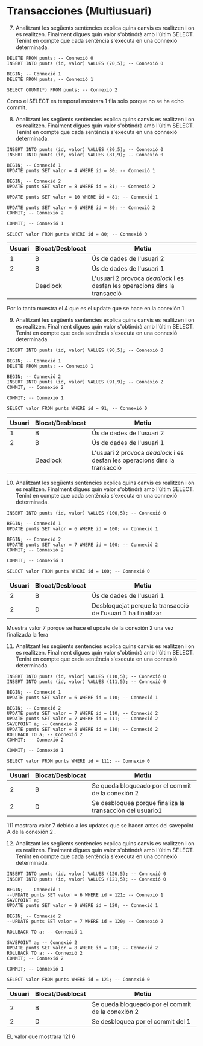 # Transacciones (Multiusuari)

7. Analitzant les següents sentències explica quins canvis es realitzen i on es realitzen. Finalment digues quin valor s'obtindrà amb l'últim SELECT. Tenint en compte que cada sentència s'executa en una connexió determinada.

```
DELETE FROM punts; -- Connexió 0
INSERT INTO punts (id, valor) VALUES (70,5); -- Connexió 0

BEGIN; -- Connexió 1
DELETE FROM punts; -- Connexió 1

SELECT COUNT(*) FROM punts; -- Connexió 2
```
Como el SELECT es temporal mostrara 1 fila solo porque no se ha 
echo commit.



8. Analitzant les següents sentències explica quins canvis es realitzen i on es realitzen. Finalment digues quin valor s'obtindrà amb l'últim SELECT. Tenint en compte que cada sentència s'executa en una connexió determinada.

```
INSERT INTO punts (id, valor) VALUES (80,5); -- Connexió 0
INSERT INTO punts (id, valor) VALUES (81,9); -- Connexió 0

BEGIN; -- Connexió 1
UPDATE punts SET valor = 4 WHERE id = 80; -- Connexió 1

BEGIN; -- Connexió 2
UPDATE punts SET valor = 8 WHERE id = 81; -- Connexió 2

UPDATE punts SET valor = 10 WHERE id = 81; -- Connexió 1

UPDATE punts SET valor = 6 WHERE id = 80; -- Connexió 2
COMMIT; -- Connexió 2

COMMIT; -- Connexió 1

SELECT valor FROM punts WHERE id = 80; -- Connexió 0
```
| Usuari | Blocat/Desblocat | Motiu                                                             |
|--------|------------------|--------------------------------------------------------------------|
| 1      | B                | Ús de dades de l'usuari 2                                         |
| 2      | B                | Ús de dades de l'usuari 1                                         |
|        | Deadlock         | L'usuari 2 provoca *deadlock* i es desfan les operacions dins la transacció |


Por lo tanto muestra el 4 que es el update que se hace en la conexión 1 

9. Analitzant les següents sentències explica quins canvis es realitzen i on es realitzen. Finalment digues quin valor s'obtindrà amb l'últim SELECT. Tenint en compte que cada sentència s'executa en una connexió determinada.

```
INSERT INTO punts (id, valor) VALUES (90,5); -- Connexió 0

BEGIN; -- Connexió 1
DELETE FROM punts; -- Connexió 1

BEGIN; -- Connexió 2
INSERT INTO punts (id, valor) VALUES (91,9); -- Connexió 2
COMMIT; -- Connexió 2

COMMIT; -- Connexió 1

SELECT valor FROM punts WHERE id = 91; -- Connexió 0
```
| Usuari | Blocat/Desblocat | Motiu                                                             |
|--------|------------------|--------------------------------------------------------------------|
| 1      | B                | Ús de dades de l'usuari 2                                         |
| 2      | B                | Ús de dades de l'usuari 1                                         |
|        | Deadlock         | L'usuari 2 provoca *deadlock* i es desfan les operacions dins la transacció |

10. Analitzant les següents sentències explica quins canvis es realitzen i on es realitzen. Finalment digues quin valor s'obtindrà amb l'últim SELECT. Tenint en compte que cada sentència s'executa en una connexió determinada.

```
INSERT INTO punts (id, valor) VALUES (100,5); -- Connexió 0

BEGIN; -- Connexió 1
UPDATE punts SET valor = 6 WHERE id = 100; -- Connexió 1

BEGIN; -- Connexió 2
UPDATE punts SET valor = 7 WHERE id = 100; -- Connexió 2
COMMIT; -- Connexió 2

COMMIT; -- Connexió 1

SELECT valor FROM punts WHERE id = 100; -- Connexió 0
```

| Usuari | Blocat/Desblocat | Motiu                                                             |
|--------|------------------|--------------------------------------------------------------------|
| 2      | B                | Ús de dades de l'usuari 1                                         |
| 2      | D           | Desbloquejat perque la transacció de l'usuari 1 ha finalitzar                                         |


Muestra valor 7 porque se hace el update de la conexión 2 una vez finalizada la 1era

11. Analitzant les següents sentències explica quins canvis es realitzen i on es realitzen. Finalment digues quin valor s'obtindrà amb l'últim SELECT. Tenint en compte que cada sentència s'executa en una connexió determinada.

```
INSERT INTO punts (id, valor) VALUES (110,5); -- Connexió 0
INSERT INTO punts (id, valor) VALUES (111,5); -- Connexió 0

BEGIN; -- Connexió 1
UPDATE punts SET valor = 6 WHERE id = 110; -- Connexió 1

BEGIN; -- Connexió 2
UPDATE punts SET valor = 7 WHERE id = 110; -- Connexió 2
UPDATE punts SET valor = 7 WHERE id = 111; -- Connexió 2
SAVEPOINT a; -- Connexió 2
UPDATE punts SET valor = 8 WHERE id = 110; -- Connexió 2
ROLLBACK TO a; -- Connexió 2
COMMIT; -- Connexió 2

COMMIT; -- Connexió 1

SELECT valor FROM punts WHERE id = 111; -- Connexió 0
```
| Usuari | Blocat/Desblocat | Motiu                                                             |
|--------|------------------|--------------------------------------------------------------------|
| 2      | B                | Se queda bloqueado por el commit de la conexión 2                                  |
| 2      | D                | Se desbloquea porque finaliza la transacción del usuario1                                         |

111 mostrara valor 7 debido a los updates que se hacen antes del savepoint A de la conexión 2 .



12. Analitzant les següents sentències explica quins canvis es realitzen i on es realitzen. Finalment digues quin valor s'obtindrà amb l'últim SELECT. Tenint en compte que cada sentència s'executa en una connexió determinada.

```
INSERT INTO punts (id, valor) VALUES (120,5); -- Connexió 0
INSERT INTO punts (id, valor) VALUES (121,5); -- Connexió 0

BEGIN; -- Connexió 1
--UPDATE punts SET valor = 6 WHERE id = 121; -- Connexió 1
SAVEPOINT a;
UPDATE punts SET valor = 9 WHERE id = 120; -- Connexió 1

BEGIN; -- Connexió 2
--UPDATE punts SET valor = 7 WHERE id = 120; -- Connexió 2

ROLLBACK TO a; -- Connexió 1

SAVEPOINT a; -- Connexió 2
UPDATE punts SET valor = 8 WHERE id = 120; -- Connexió 2
ROLLBACK TO a; -- Connexió 2
COMMIT; -- Connexió 2

COMMIT; -- Connexió 1

SELECT valor FROM punts WHERE id = 121; -- Connexió 0
```

| Usuari | Blocat/Desblocat | Motiu                                                             |
|--------|------------------|--------------------------------------------------------------------|
| 2      | B                | Se queda bloqueado por el commit de la conexión 2                                           |
| 2      | D                | Se desbloquea por el commit del 1                                         |

EL valor que mostrara 121 6